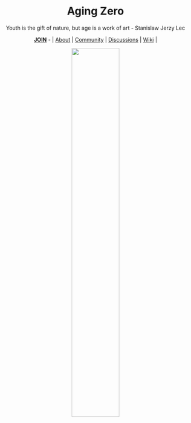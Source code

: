 <div align="center">
  
  <h1><b>Aging Zero</b></h1>
  
  <p>Youth is the gift of nature, but age is a work of art - Stanislaw Jerzy Lec</p>
  
  <a href="https://github.com/AgingZero/.github/blob/main/JOIN.md"><b>JOIN</b></a> - | <a href="https://github.com/AgingZero/.github">About</a> | <a href="https://github.com/AgingZero/community">Community</a> | <a href="https://github.com/orgs/AgingZero/discussions">Discussions</a> | <a href="https://github.com/AgingZero/community/wiki">Wiki</a>  |
  
  <img width="50%" src="https://user-images.githubusercontent.com/102568331/202783203-6bb24d59-47e3-4140-bb3e-b0488c45706d.png"/>
</div>
